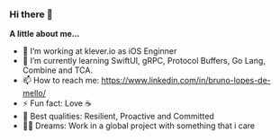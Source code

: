 ### Hi there 👋

**A little about me...**

- 🔭 I’m working at klever.io as iOS Enginner
- 🌱 I’m currently learning SwiftUI, gRPC, Protocol Buffers, Go Lang, Combine and TCA.
- 📫 How to reach me: https://www.linkedin.com/in/bruno-lopes-de-mello/
- ⚡ Fun fact: Love ☕️
- 🦾 Best qualities: Resilient, Proactive and Committed
- 👨‍🚀 Dreams: Work in a global project with something that i care
